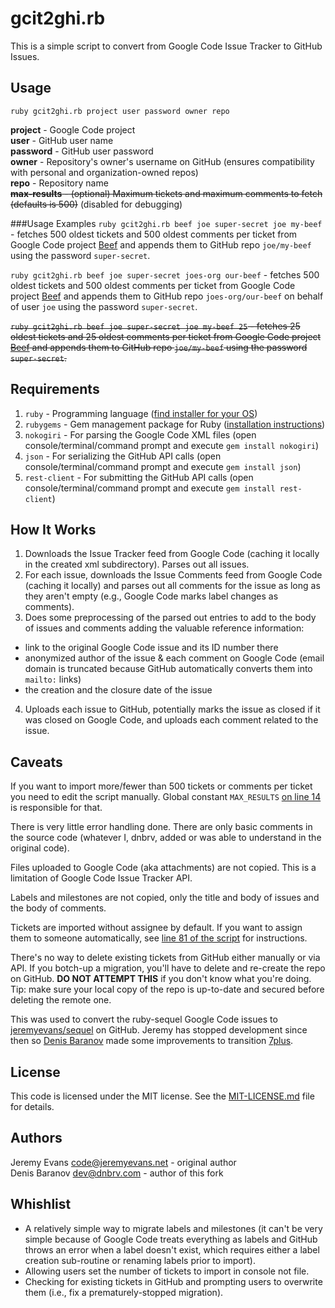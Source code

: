 # gcit2ghi.rb

This is a simple script to convert from Google Code Issue Tracker to GitHub Issues.

## Usage

`ruby gcit2ghi.rb project user password owner repo`

**project** - Google Code project  
**user** - GitHub user name  
**password** - GitHub user password  
**owner** - Repository's owner's username on GitHub (ensures compatibility with personal and organization-owned repos)  
**repo** - Repository name  
~~**max-results** - (optional) Maximum tickets and maximum comments to fetch (defaults is 500)~~ (disabled for debugging)

###Usage Examples
`ruby gcit2ghi.rb beef joe super-secret joe my-beef` - fetches 500 oldest tickets and 500 oldest comments per ticket from Google Code project [Beef](http://code.google.com/p/beef/) and appends them to GitHub repo `joe/my-beef` using the password `super-secret`.

`ruby gcit2ghi.rb beef joe super-secret joes-org our-beef` - fetches 500 oldest tickets and 500 oldest comments per ticket from Google Code project [Beef](http://code.google.com/p/beef/) and appends them to GitHub repo `joes-org/our-beef` on behalf of user `joe` using the password `super-secret`.

~~`ruby gcit2ghi.rb beef joe super-secret joe my-beef 25` - fetches 25 oldest tickets and 25 oldest comments per ticket from Google Code project [Beef](http://code.google.com/p/beef/) and appends them to GitHub repo `joe/my-beef` using the password `super-secret`.~~

## Requirements

 1. `ruby` - Programming language ([find installer for your OS](http://www.ruby-lang.org/en/downloads/))
 2. `rubygems` - Gem management package for Ruby ([installation instructions](http://rubygems.org/pages/download))
 3. `nokogiri` - For parsing the Google Code XML files (open console/terminal/command prompt and execute `gem install nokogiri`)
 4. `json` - For serializing the GitHub API calls (open console/terminal/command prompt and execute `gem install json`)
 5. `rest-client` - For submitting the GitHub API calls (open console/terminal/command prompt and execute `gem install rest-client`)

## How It Works

 1. Downloads the Issue Tracker feed from Google Code (caching it locally in the created xml subdirectory). Parses out all issues.
 2. For each issue, downloads the Issue Comments feed from Google Code (caching it locally) and parses out all comments for the issue as long as they aren't empty (e.g., Google Code marks label changes as comments).
 3. Does some preprocessing of the parsed out entries to add to the body of issues and comments adding the valuable reference information:
   - link to the original Google Code issue and its ID number there
   - anonymized author of the issue & each comment on Google Code (email domain is truncated because GitHub automatically converts them into `mailto:` links)
   - the creation and the closure date of the issue
 4. Uploads each issue to GitHub, potentially marks the issue as closed if it was closed on Google Code, and uploads each comment related to the issue.

## Caveats

If you want to import more/fewer than 500 tickets or comments per ticket you need to edit the script manually. Global constant `MAX_RESULTS` [on line 14](https://github.com/dnbrv/gcit2ghi/blob/master/gcit2ghi.rb#L14) is responsible for that.

There is very little error handling done. There are only basic comments in the source code (whatever I, dnbrv, added or was able to understand in the original code).

Files uploaded to Google Code (aka attachments) are not copied. This is a limitation of Google Code Issue Tracker API.

Labels and milestones are not copied, only the title and body of issues and the body of comments.

Tickets are imported without assignee by default. If you want to assign them to someone automatically, see [line 81 of the script](https://github.com/dnbrv/gcit2ghi/blob/master/gcit2ghi.rb#L81) for instructions.

There's no way to delete existing tickets from GitHub either manually or via API. If you botch-up a migration, you'll have to delete and re-create the repo on GitHub. **DO NOT ATTEMPT THIS** if you don't know what you're doing. Tip: make sure your local copy of the repo is up-to-date and secured before deleting the remote one.

This was used to convert the ruby-sequel Google Code issues to [jeremyevans/sequel](https://github.com/jeremyevans/sequel) on GitHub. Jeremy has  stopped development since then so [Denis Baranov](http://www.dnbrv.com) made some improvements to transition [7plus](https://github.com/7plus/7plus).

## License

This code is licensed under the MIT license.  See the <a href="https://github.com/dnbrv/gcit2ghi/blob/master/MIT-LICENSE.md">MIT-LICENSE.md</a> file for details.

## Authors

Jeremy Evans <code@jeremyevans.net> - original author  
Denis Baranov <dev@dnbrv.com> - author of this fork

## Whishlist

 - A relatively simple way to migrate labels and milestones (it can't be very simple because of Google Code treats everything as labels and GitHub throws an error when a label doesn't exist, which requires either a label creation sub-routine or renaming labels prior to import).
 - Allowing users set the number of tickets to import in console not file.
 - Checking for existing tickets in GitHub and prompting users to overwrite them (i.e., fix a prematurely-stopped migration).